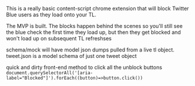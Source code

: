 This is a really basic content-script chrome extension that will block Twitter Blue users as they load onto your TL.

The MVP is built. The blocks happen behind the scenes so you'll still see the blue check the first time they load up, but then they get blocked and won't load up on subsequent TL refreshses

schema/mock will have model json dumps pulled from a live tl object.
    tweet.json is a model schema of just one tweet object

quick and dirty front-end method to click all the unblock buttons
`document.querySelectorAll('[aria-label="Blocked"]').forEach((button)=>button.click())`